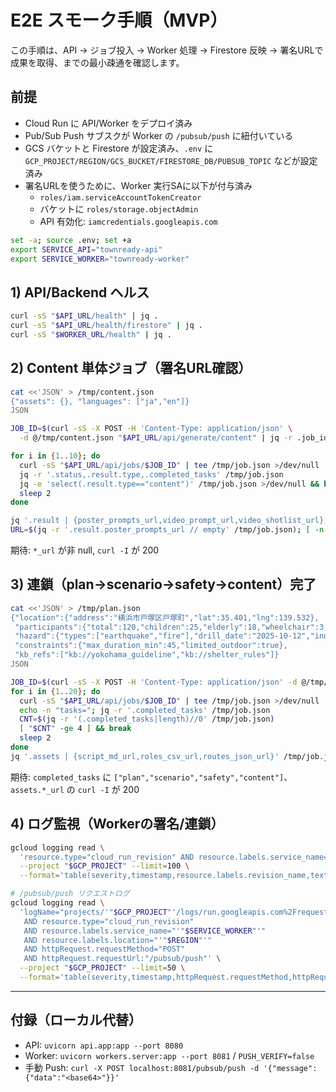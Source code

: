 # E2E スモーク手順（MVP）

この手順は、API → ジョブ投入 → Worker 処理 → Firestore 反映 → 署名URLで成果を取得、までの最小疎通を確認します。

## 前提
- Cloud Run に API/Worker をデプロイ済み
- Pub/Sub Push サブスクが Worker の `/pubsub/push` に紐付いている
- GCS バケットと Firestore が設定済み、`.env` に `GCP_PROJECT/REGION/GCS_BUCKET/FIRESTORE_DB/PUBSUB_TOPIC` などが設定済み
- 署名URLを使うために、Worker 実行SAに以下が付与済み
  - `roles/iam.serviceAccountTokenCreator`
  - バケットに `roles/storage.objectAdmin`
  - API 有効化: `iamcredentials.googleapis.com`

```bash
set -a; source .env; set +a
export SERVICE_API="townready-api"
export SERVICE_WORKER="townready-worker"
```

## 1) API/Backend ヘルス
```bash
curl -sS "$API_URL/health" | jq .
curl -sS "$API_URL/health/firestore" | jq .
curl -sS "$WORKER_URL/health" | jq .
```

## 2) Content 単体ジョブ（署名URL確認）
```bash
cat <<'JSON' > /tmp/content.json
{"assets": {}, "languages": ["ja","en"]}
JSON

JOB_ID=$(curl -sS -X POST -H 'Content-Type: application/json' \
  -d @/tmp/content.json "$API_URL/api/generate/content" | jq -r .job_id); echo "$JOB_ID"

for i in {1..10}; do
  curl -sS "$API_URL/api/jobs/$JOB_ID" | tee /tmp/job.json >/dev/null
  jq -r '.status,.result.type,.completed_tasks' /tmp/job.json
  jq -e 'select(.result.type=="content")' /tmp/job.json >/dev/null && break
  sleep 2
done

jq '.result | {poster_prompts_url,video_prompt_url,video_shotlist_url}' /tmp/job.json
URL=$(jq -r '.result.poster_prompts_url // empty' /tmp/job.json); [ -n "$URL" ] && curl -sI "$URL"
```

期待: `*_url` が非 null, `curl -I` が 200

## 3) 連鎖（plan→scenario→safety→content）完了
```bash
cat <<'JSON' > /tmp/plan.json
{"location":{"address":"横浜市戸塚区戸塚町","lat":35.401,"lng":139.532},
 "participants":{"total":120,"children":25,"elderly":18,"wheelchair":3,"languages":["ja","en"]},
 "hazard":{"types":["earthquake","fire"],"drill_date":"2025-10-12","indoor":true,"nighttime":false},
 "constraints":{"max_duration_min":45,"limited_outdoor":true},
 "kb_refs":["kb://yokohama_guideline","kb://shelter_rules"]}
JSON

JOB_ID=$(curl -sS -X POST -H 'Content-Type: application/json' -d @/tmp/plan.json "$API_URL/api/generate/plan" | jq -r .job_id)
for i in {1..20}; do
  curl -sS "$API_URL/api/jobs/$JOB_ID" | tee /tmp/job.json >/dev/null
  echo -n "tasks="; jq -r '.completed_tasks' /tmp/job.json
  CNT=$(jq -r '(.completed_tasks|length)//0' /tmp/job.json)
  [ "$CNT" -ge 4 ] && break
  sleep 2
done
jq '.assets | {script_md_url,roles_csv_url,routes_json_url}' /tmp/job.json
```

期待: `completed_tasks` に `["plan","scenario","safety","content"]`、`assets.*_url` の `curl -I` が 200

## 4) ログ監視（Workerの署名/連鎖）
```bash
gcloud logging read \
  'resource.type="cloud_run_revision" AND resource.labels.service_name="'"$SERVICE_WORKER"'" AND resource.labels.location="'"$REGION"'"' \
  --project "$GCP_PROJECT" --limit=100 \
  --format='table(severity,timestamp,resource.labels.revision_name,textPayload,jsonPayload.message)'

# /pubsub/push リクエストログ
gcloud logging read \
  'logName="projects/'"$GCP_PROJECT"'/logs/run.googleapis.com%2Frequests"
   AND resource.type="cloud_run_revision"
   AND resource.labels.service_name="'"$SERVICE_WORKER"'"
   AND resource.labels.location="'"$REGION"'"
   AND httpRequest.requestMethod="POST"
   AND httpRequest.requestUrl:"/pubsub/push"' \
  --project "$GCP_PROJECT" --limit=50 \
  --format='table(severity,timestamp,httpRequest.requestMethod,httpRequest.status,httpRequest.requestUrl,resource.labels.revision_name)'
```

---

## 付録（ローカル代替）
- API: `uvicorn api.app:app --port 8080`
- Worker: `uvicorn workers.server:app --port 8081` / `PUSH_VERIFY=false`
- 手動 Push: `curl -X POST localhost:8081/pubsub/push -d '{"message":{"data":"<base64>"}}'`
